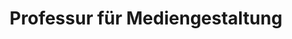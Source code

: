---
title: Professur für Mediengestaltung
link: https://mg.inf.tu-dresden.de
status: inactive
description: PhD from 2009 &ndash; 2014 and post-doc until January 2019 at the chair of media design at Technische Universität Dresden.
---